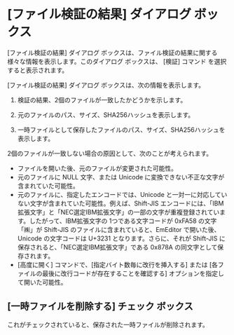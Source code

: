 # \[ファイル検証の結果\] ダイアログ ボックス

\[ファイル検証の結果\] ダイアログ ボックスは、ファイル検証の結果に関する様々な情報を表示します。このダイアログ ボックスは、 \[検証\] コマンド を選択すると表示されます。

\[ファイル検証の結果\] ダイアログ ボックスは、次の情報を表示します。

1. 検証の結果、2個のファイルが一致したかどうかを示します。

2. 元のファイルのパス、サイズ、SHA256ハッシュを表示します。

3. 一時ファイルとして保存したファイルのパス、サイズ、SHA256ハッシュを表示します。

2個のファイルが一致しない場合の原因として、次のことが考えられます。

- ファイルを開いた後、元のファイルが変更された可能性。
- 元のファイルに NULL 文字、または Unicode に変換できない不正な文字が含まれていた可能性。
- 元のファイルに、指定したエンコードでは、Unicode と一対一に対応していない文字が含まれていた可能性。例えば、Shift-JIS エンコードには、「IBM拡張文字」と「NEC選定IBM拡張文字」の一部の文字が重複登録されています。したがって、IBM拡張文字の 1つである文字コードが 0xFA58 の文字「㈱」が Shift-JIS のファイルに含まれていると、EmEditor で開いた後、Unicode の文字コードは U+3231 となります。さらに、それが Shift-JIS に保存されると、「NEC選定IBM拡張文字」である 0x878A の同文字として保存されます。
- [高度に開く] コマンドで、[指定バイト数毎に改行を挿入する] または [各ファイルの最後に改行コードが存在することを確認する] オプションを指定して開いた可能性。

## [一時ファイルを削除する] チェック ボックス

これがチェックされていると、保存された一時ファイルが削除されます。
